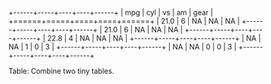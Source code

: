 
+------+-----+----+----+------+
| mpg  | cyl | vs | am | gear |
+======+=====+====+====+======+
| 21.0 | 6   | NA | NA | NA   |
+------+-----+----+----+------+
| 21.0 | 6   | NA | NA | NA   |
+------+-----+----+----+------+
| 22.8 | 4   | NA | NA | NA   |
+------+-----+----+----+------+
| NA   | NA  | 1  | 0  | 3    |
+------+-----+----+----+------+
| NA   | NA  | 0  | 0  | 3    |
+------+-----+----+----+------+

Table: Combine two tiny tables. 
